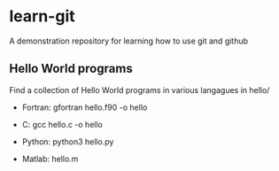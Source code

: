 # learn-git
A demonstration repository for learning how to use git and github

## Hello World programs
Find a collection of Hello World programs in various langagues in hello/
* Fortran: gfortran hello.f90 -o hello
* C: gcc hello.c -o hello
* Python: python3 hello.py

* Matlab: hello.m

